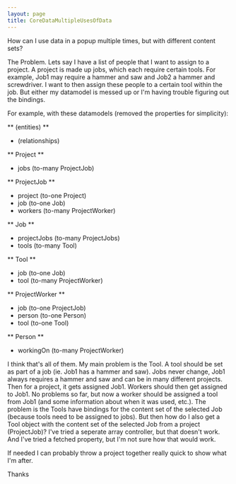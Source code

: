 ```yaml
---
layout: page
title: CoreDataMultipleUsesOfData
---
```



How can I use data in a popup multiple times, but with different content sets?

The Problem. Lets say I have a list of people that I want to assign to a project. A project is made up jobs, which each require certain tools. For example, Job1 may require a hammer and saw and Job2 a hammer and screwdriver. I want to then assign these people to a certain tool within the job. But either my datamodel is messed up or I'm having trouble figuring out the bindings.

For example, with these datamodels (removed the properties for simplicity):

** (entities) **

* (relationships)


** Project **

* jobs (to-many P<nowiki/>rojectJob)


** P<nowiki/>rojectJob **

* project (to-one Project)
* job (to-one Job)
* workers (to-many P<nowiki/>rojectWorker)


** Job **

* projectJobs (to-many P<nowiki/>rojectJobs)
* tools (to-many Tool)


** Tool **

* job (to-one Job)
* tool (to-many P<nowiki/>rojectWorker)


** P<nowiki/>rojectWorker **

* job (to-one P<nowiki/>rojectJob)
* person (to-one Person)
* tool (to-one Tool)


** Person **

* workingOn (to-many P<nowiki/>rojectWorker)


I think that's all of them. My main problem is the Tool. A tool should be set as part of a job (ie. Job1 has a hammer and saw). Jobs never change, Job1 always requires a hammer and saw and can be in many different projects. Then for a project, it gets assigned Job1. Workers should then get assigned to Job1. No problems so far, but now a worker should be assigned a tool from Job1 (and some information about when it was used, etc.). The problem is the Tools have bindings for the content set of the selected Job (because tools need to be assigned to jobs). But then how do I also get a Tool object with the content set of the selected Job from a project (P<nowiki/>rojectJob)? I've tried a seperate array controller, but that doesn't work. And I've tried a fetched property, but I'm not sure how that would work.

If needed I can probably throw a project together really quick to show what I'm after.

Thanks

